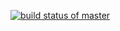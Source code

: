 [![build status of master](https://travis-ci.org/fs412/SSW567HW04a.svg?branch=HW05a_Mocking)](https://travis-ci.org/fs412/SSW567HW04a/tree/HW05a_Mocking)
